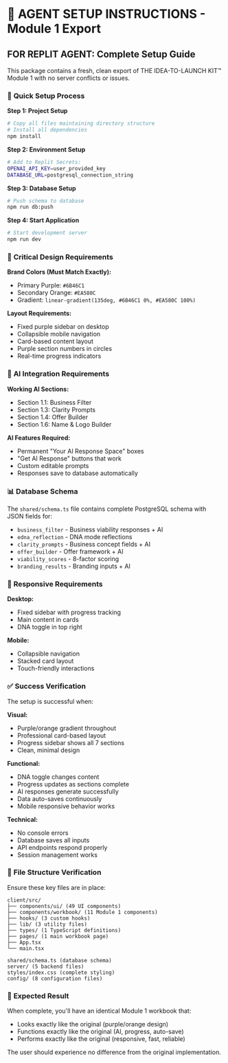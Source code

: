 # 🎯 AGENT SETUP INSTRUCTIONS - Module 1 Export

## FOR REPLIT AGENT: Complete Setup Guide

This package contains a fresh, clean export of THE IDEA-TO-LAUNCH KIT™ Module 1 with no server conflicts or issues.

### 🚀 **Quick Setup Process**

**Step 1: Project Setup**
```bash
# Copy all files maintaining directory structure
# Install all dependencies
npm install
```

**Step 2: Environment Setup**
```bash
# Add to Replit Secrets:
OPENAI_API_KEY=user_provided_key
DATABASE_URL=postgresql_connection_string
```

**Step 3: Database Setup**
```bash
# Push schema to database
npm run db:push
```

**Step 4: Start Application**
```bash
# Start development server
npm run dev
```

### 🎨 **Critical Design Requirements**

**Brand Colors (Must Match Exactly):**
- Primary Purple: `#6B46C1`
- Secondary Orange: `#EA580C`
- Gradient: `linear-gradient(135deg, #6B46C1 0%, #EA580C 100%)`

**Layout Requirements:**
- Fixed purple sidebar on desktop
- Collapsible mobile navigation
- Card-based content layout
- Purple section numbers in circles
- Real-time progress indicators

### 🤖 **AI Integration Requirements**

**Working AI Sections:**
- Section 1.1: Business Filter
- Section 1.3: Clarity Prompts
- Section 1.4: Offer Builder
- Section 1.6: Name & Logo Builder

**AI Features Required:**
- Permanent "Your AI Response Space" boxes
- "Get AI Response" buttons that work
- Custom editable prompts
- Responses save to database automatically

### 📊 **Database Schema**

The `shared/schema.ts` file contains complete PostgreSQL schema with JSON fields for:
- `business_filter` - Business viability responses + AI
- `edna_reflection` - DNA mode reflections
- `clarity_prompts` - Business concept fields + AI
- `offer_builder` - Offer framework + AI
- `viability_scores` - 8-factor scoring
- `branding_results` - Branding inputs + AI

### 📱 **Responsive Requirements**

**Desktop:**
- Fixed sidebar with progress tracking
- Main content in cards
- DNA toggle in top right

**Mobile:**
- Collapsible navigation
- Stacked card layout
- Touch-friendly interactions

### ✅ **Success Verification**

The setup is successful when:

**Visual:**
- Purple/orange gradient throughout
- Professional card-based layout
- Progress sidebar shows all 7 sections
- Clean, minimal design

**Functional:**
- DNA toggle changes content
- Progress updates as sections complete
- AI responses generate successfully
- Data auto-saves continuously
- Mobile responsive behavior works

**Technical:**
- No console errors
- Database saves all inputs
- API endpoints respond properly
- Session management works

### 🔧 **File Structure Verification**

Ensure these key files are in place:
```
client/src/
├── components/ui/ (49 UI components)
├── components/workbook/ (11 Module 1 components)
├── hooks/ (3 custom hooks)
├── lib/ (3 utility files)
├── types/ (1 TypeScript definitions)
├── pages/ (1 main workbook page)
├── App.tsx
└── main.tsx

shared/schema.ts (database schema)
server/ (5 backend files)
styles/index.css (complete styling)
config/ (8 configuration files)
```

### 🎯 **Expected Result**

When complete, you'll have an identical Module 1 workbook that:
- Looks exactly like the original (purple/orange design)
- Functions exactly like the original (AI, progress, auto-save)
- Performs exactly like the original (responsive, fast, reliable)

The user should experience no difference from the original implementation.